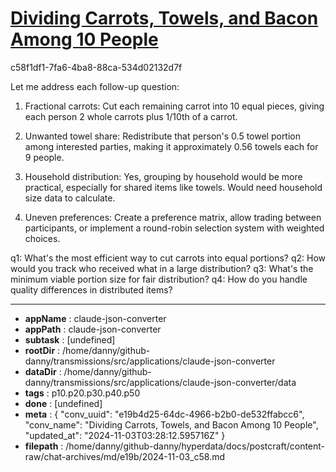 # [Dividing Carrots, Towels, and Bacon Among 10 People](https://claude.ai/chat/e19b4d25-64dc-4966-b2b0-de532ffabcc6)

c58f1df1-7fa6-4ba8-88ca-534d02132d7f

 Let me address each follow-up question:

1. Fractional carrots: Cut each remaining carrot into 10 equal pieces, giving each person 2 whole carrots plus 1/10th of a carrot.

2. Unwanted towel share: Redistribute that person's 0.5 towel portion among interested parties, making it approximately 0.56 towels each for 9 people.

3. Household distribution: Yes, grouping by household would be more practical, especially for shared items like towels. Would need household size data to calculate.

4. Uneven preferences: Create a preference matrix, allow trading between participants, or implement a round-robin selection system with weighted choices.

q1: What's the most efficient way to cut carrots into equal portions?
q2: How would you track who received what in a large distribution?
q3: What's the minimum viable portion size for fair distribution?
q4: How do you handle quality differences in distributed items?

---

* **appName** : claude-json-converter
* **appPath** : claude-json-converter
* **subtask** : [undefined]
* **rootDir** : /home/danny/github-danny/transmissions/src/applications/claude-json-converter
* **dataDir** : /home/danny/github-danny/transmissions/src/applications/claude-json-converter/data
* **tags** : p10.p20.p30.p40.p50
* **done** : [undefined]
* **meta** : {
  "conv_uuid": "e19b4d25-64dc-4966-b2b0-de532ffabcc6",
  "conv_name": "Dividing Carrots, Towels, and Bacon Among 10 People",
  "updated_at": "2024-11-03T03:28:12.595716Z"
}
* **filepath** : /home/danny/github-danny/hyperdata/docs/postcraft/content-raw/chat-archives/md/e19b/2024-11-03_c58.md